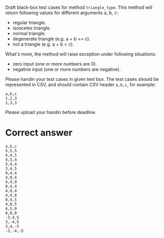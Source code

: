 Draft black-box test cases for method <code>triangle_type</code>. This method will return following values for different arguments <kbd>a</kbd>, <kbd>b</kbd>, <kbd>c</kbd>:

*   regular triangle.
*   isosceles triangle.
*   normal triangle.
*   degenerate triangle (e.g. a + b == c).
*   not a triangle (e.g. a + b < c).

What's more, the method will raise exception under following situations:

*   zero input (one or more numbers are 0).
*   negative input (one or more numbers are negative).

Please handin your test cases in given text box. The test cases should be represented in CSV, and should contain CSV header <code>a,b,c</code>, for example:

```csv
a,b,c
1,2,3
1,3,3
```

Please upload your handin before deadline.

# Correct answer

```csv
a,b,c
5,5,5
4,4,5
4,5,4
5,4,4
3,4,5
9,4,4
4,9,4
4,4,9
8,4,4
4,8,4
4,4,8
0,4,5
4,0,5
4,5,0
0,0,0
-3,4,5
3,-4,5
3,4,-5
-3,-4,-5
```
